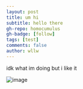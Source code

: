 ```yaml
---
layout: post
title: um hi
subtitle: hello there
gh-repo: homocumulus
gh-badge: [follow]
tags: [test]
comments: false
author: wllw
---
```


idk what im doing but i like it

![image](https://live.staticflickr.com/65535/53580106570_d3a773364e_k.jpg)
